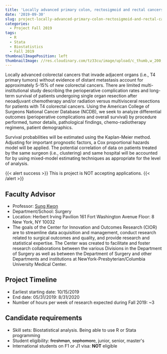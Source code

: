 ```yaml
---
title: 'Locally advanced primary colon, rectosigmoid and rectal cancers: Perioperative outcomes and survival with multivisceral resection'
date: '2019-09-30'
slug: project-locally-advanced-primary-colon-rectosigmoid-and-rectal-cancers-perioperative-outcomes-and-survival-with-multivisceral-resection
categories:
  - Project Fall 2019
tags:
  - R
  - Stata
  - Biostatistics
  - Fall 2019
thumbnailImagePosition: left
thumbnailImage: //res.cloudinary.com/tz33cu/image/upload/c_thumb,w_200,g_face/v1547232807/scissors-3031502_960_720_ydcu9z.jpg
---
```

Locally advanced colorectal cancers that invade adjacent organs (i.e., T4 primary tumors) without evidence of distant metastasis account for approximately 5-15% of new colorectal cancers.  There are limited multi-institutional study describing the perioperative complication rates and long-term survival of patients undergoing single organ resection after neoadjuvant chemotherapy and/or radiation versus multivisceral resections for patients with T4 colorectal cancers.  Using the American College of Surgeons National Cancer Database (NCDB), we seek to analyze differential outcomes (perioperative complications and overall survival) by procedure performed, tumor details, pathological findings, chemo-radiotherapy regimens, patient demographics. 

<!--more-->

Survival probabilities will be estimated using the Kaplan-Meier method.  Adjusting for important prognostic factors, a Cox proportional hazards model will be applied.  The potential correlation of data on patients treated by the same surgeon (i.e., clustering) and same hospital will be accounted for by using mixed-model estimating techniques as appropriate for the level of analysis.

{{< alert success >}}
This is project is NOT accepting applications.
{{< /alert >}}

## Faculty Advisor
+ Professor: [Sung Kwon](https://columbiasurgery.org/cior/cior-faculty)
+ Department/School: Surgery
+ Location: Herbert Irving Pavilion 161 Fort Washington Avenue Floor: 8 New York, NY 10032
+ The goals of the Center for Innovation and Outcomes Research (CIOR) are to streamline data acquisition and management, conduct research related to surgical outcomes and quality, and provide research and statistical expertise. The Center was created to facilitate and foster research collaborations between the various Divisions in the Department of Surgery as well as between the Department of Surgery and other Departments and institutions at NewYork-Presbyterian/Columbia University Medical Center.

## Project Timeline
+ Earliest starting date: 10/15/2019
+ End date: 05/31/2019: 8/31/2020
+ Number of hours per week of research expected during Fall 2019: ~3

## Candidate requirements
+ Skill sets: Biostatistical analysis. Being able to use R or Stata programming
+ Student eligibility: ~~freshman~~, ~~sophomore~~, junior, senior, master's
+ International students on F1 or J1 visa: **NOT** eligible
